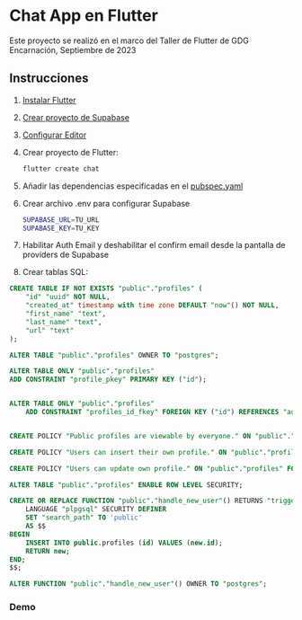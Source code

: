# Chat App en Flutter

Este proyecto se realizó en el marco del Taller de Flutter de GDG Encarnación, Septiembre de 2023

## Instrucciones

1. [Instalar Flutter](https://docs.flutter.dev/get-started/install)

2. [Crear proyecto de Supabase](https://supabase.com/)

3. [Configurar Editor](https://docs.flutter.dev/get-started/editor)

4. Crear proyecto de Flutter:

    ```bash
    flutter create chat 
    ```

5. Añadir las dependencias especificadas en el [pubspec.yaml](pubspec.yaml)

6. Crear archivo .env para configurar Supabase

    ```bash
    SUPABASE_URL=TU_URL
    SUPABASE_KEY=TU_KEY
    ```

7. Habilitar Auth Email y deshabilitar el confirm email desde la pantalla de providers de Supabase

8. Crear tablas SQL:

```sql
CREATE TABLE IF NOT EXISTS "public"."profiles" (
    "id" "uuid" NOT NULL,
    "created_at" timestamp with time zone DEFAULT "now"() NOT NULL,
    "first_name" "text",
    "last_name" "text",
    "url" "text"
);

ALTER TABLE "public"."profiles" OWNER TO "postgres";

ALTER TABLE ONLY "public"."profiles"
ADD CONSTRAINT "profile_pkey" PRIMARY KEY ("id");


ALTER TABLE ONLY "public"."profiles"
    ADD CONSTRAINT "profiles_id_fkey" FOREIGN KEY ("id") REFERENCES "auth"."users"("id") ON DELETE CASCADE;


CREATE POLICY "Public profiles are viewable by everyone." ON "public"."profiles" FOR SELECT USING (true);

CREATE POLICY "Users can insert their own profile." ON "public"."profiles" FOR INSERT WITH CHECK (("auth"."uid"() = "id"));

CREATE POLICY "Users can update own profile." ON "public"."profiles" FOR UPDATE USING (("auth"."uid"() = "id"));

ALTER TABLE "public"."profiles" ENABLE ROW LEVEL SECURITY;

CREATE OR REPLACE FUNCTION "public"."handle_new_user"() RETURNS "trigger"
    LANGUAGE "plpgsql" SECURITY DEFINER
    SET "search_path" TO 'public'
    AS $$
BEGIN
    INSERT INTO public.profiles (id) VALUES (new.id);
    RETURN new;
END;
$$;

ALTER FUNCTION "public"."handle_new_user"() OWNER TO "postgres";
```

### Demo

<!-- ![Frame 19](https://github.com/unacorbatanegra/taller_flutter/assets/44511181/07c32075-7913-4558-b392-38693ab5f0ba) -->